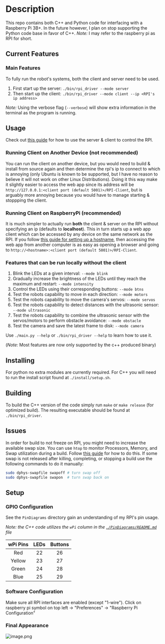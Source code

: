 # Description

This repo contains both C++ and Python code for interfacing with a Raspberry Pi 3B+.
In the future however, I plan on stop supporting the Python code base in favor of C++.
_Note:_ I may refer to the raspberry pi as RPI for short.

## Current Features

### Main Features

To fully run the robot's systems, both the client and server need to be used.

1. First start up the server: `./bin/rpi_driver --mode server`
2. Then start up the client: `./bin/rpi_driver --mode client --ip <RPI's ip address>`

_Note:_ Using the verbose flag (`--verbose`) will show extra information in the terminal as the program is running.

## Usage

Check out [this guide](https://github.com/NRizzoInc/RaspberryPi/wiki) for how to use the server & client to control the RPI.

### Running Client on Another Device (not recommended)

You can run the client on another device, but you would need to build & install from source again and then determine the rpi's ip to connect to which is annoying (only Ubuntu is known to be supported, but I have no reason to believe it will not work on other Linux Distributions). Doing it this way make it slightly easier to access the web app since its address will be `http://127.0.0.1:<client port (default 5001)>/RPI-Client`, but is arguably more annoying because you would have to manage starting & stoppping the client.

### Running Client on RaspberryPi (recommended)

It is much simpler to actually run **both** the client & server on the RPI without specifying an ip (defaults to **localhost**). This in turn starts up a web app client which can be accessed by any device on the same network as the RPI. If you follow [this guide for setting up a hostname](https://www.howtogeek.com/167195/how-to-change-your-raspberry-pi-or-other-linux-devices-hostname/), then accessing the web app from another computer is as easy as opening a browser and going to `http://<hostname>:<client port (default 5001)>/RPI-Client`.

### Features that can be run locally without the client

1. Blink the LEDs at a given interval: `--mode blink`
2. Gradually increase the brightness of the LEDs until they reach the maximum and restart: `--mode intensity`
3. Control the LEDs using their corresponding buttons: `--mode btns`
4. Test the robots capability to move in each direction: `--mode motors`
5. Test the robots capability to move the camera's servos: `--mode servos`
6. Test the robots capability to detect distances with the ultrasonic sensor: `--mode ultrasonic`
7. Test the robots capability to combine the ultrasonic sensor with the servos/motors to perform obstacle avoidance: `--mode obstacle`
8. Test the camera and save the latest frame to disk: `--mode camera`

Use `./main.py --help` or `./bin/rpi_driver --help` to learn how to use it.

(_Note:_ Most features are now only supported by the c++ produced binary)

## Installing

For python no extra modules are currently required.
For C++ you will need to run the install script found at `./install/setup.sh`.

## Building

To build the C++ version of the code simply run `make` or `make release` (for optimized build).
The resulting executable should be found at `./bin/rpi_driver`.

## Issues

In order for build to not freeze on RPI, you might need to increase the available swap size. You can use `htop` to monitor Processors, Memory, and Swap utilization during a build.
Follow [this guide](https://pimylifeup.com/raspberry-pi-swap-file/) for how to do this. If some swap is not released after killing, completing, or stopping a build use the following commands to do it manually:

``` bash
sudo dphys-swapfile swapoff # turn swap off
sudo dphys-swapfile swapon  # turn swap back on
```

## Setup

### GPIO Configuration

See the `PinDiagrams` directory gain an understanding of my RPI's pin usage.

_Note: the C++ code utilizes the `wPi` column in the [`./PinDiagrams/README.md`](./PinDiagrams/README.md) file_

| wPi Pins  | LEDs  | Buttons   |
|:--------: |:----: |:-------:  |
|    Red    |   22  |    26     |
|  Yellow   |   23  |    27     |
|   Green   |   24  |    28     |
|   Blue    |   25  |    29     |

### Software Configuration

Make sure all RPI interfaces are enabled (except "1-wire").
Click on raspberry pi symbol on top left -> "Preferences" -> "Raspberry Pi Configuration"

### Final Appearance

![image.png](https://images.zenhubusercontent.com/5f0e67368238228fc09554ca/393abaf8-8595-44c4-8e1d-608d4d057b1f)

